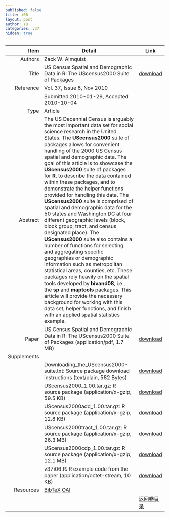 ```yaml
---
published: false
title: i06
layout: post
author: Yu
categories: v37
hidden: true
---
```


| Item | Detail | Link |
|---:|---|---|
| Authors | Zack W. Almquist| |
| Title |US Census Spatial and Demographic Data in R: The UScensus2000 Suite of Packages | [download](http://www.jstatsoft.org/v37/i06/paper) |
| Reference |Vol. 37, Issue 6, Nov 2010 | |
| | Submitted 2010-01-29, Accepted 2010-10-04| | 
| Type | Article| |
| Abstract | The US Decennial Census is arguably the most important data set for social science research in the United States. The <b>UScensus2000</b> suite of packages allows for convenient handling of the 2000 US Census spatial and demographic data. The goal of this article is to showcase the <b>UScensus2000</b> suite of packages for <b>R</b>, to describe the data contained within these packages, and to demonstrate the helper functions provided for handling this data. The  <b>UScensus2000</b> suite is comprised of spatial and demographic data for the 50 states and Washington DC at four different geographic levels (block, block group, tract, and census designated place). The <b>UScensus2000</b> suite also contains a number of functions for selecting and aggregating specific geographies or demographic information such as metropolitan statistical areas, counties, etc. These packages rely heavily on the spatial tools developed by <b>bivand08</b>, i.e., the <b>sp</b> and <b>maptools</b> packages. This article will provide the necessary background for working with this data set, helper functions, and finish with an applied spatial statistics example.| |
| Paper | US Census Spatial and Demographic Data in R: The UScensus2000 Suite of Packages  (application/pdf, 1.7 MB)| [download](http://www.jstatsoft.org/v37/i06/paper) |
| Supplements | | |
| |Downloading_the_UScensus2000-suite.txt: Source package download instructions  (text/plain, 582 Bytes)|  [download](http://www.jstatsoft.org/v37/i06/supp/1) |
| |UScensus2000_1.00.tar.gz: R source package  (application/x-gzip, 59.5 KB)|  [download](http://www.jstatsoft.org/v37/i06/supp/2) |
| |UScensus2000add_1.00.tar.gz: R source package  (application/x-gzip, 12.8 KB)|  [download](http://www.jstatsoft.org/v37/i06/supp/3) |
| |UScensus2000tract_1.00.tar.gz: R source package  (application/x-gzip, 26.3 MB)|  [download](http://www.jstatsoft.org/v37/i06/supp/4) |
| |UScensus2000cdp_1.00.tar.gz: R source package  (application/x-gzip, 12.1 MB)|  [download](http://www.jstatsoft.org/v37/i06/supp/5) |
| |v37i06.R: R example code from the paper  (application/octet-stream, 10 KB)|  [download](http://www.jstatsoft.org/v37/i06/supp/6) |
| Resources | [BibTeX](http://www.jstatsoft.org/v37/i06/bibtex) [OAI](http://www.jstatsoft.org/oai?verb=GetRecord&identifier=oai.jstatsoft/v37/i06&prefix=oai_dc)| |
| |  | [返回卷目录]({{site.baseurl}}/volume/v37.html) |